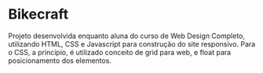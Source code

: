 # Bikecraft
Projeto desenvolvida enquanto aluna do curso de Web Design Completo, utilizando HTML, CSS e Javascript para construção do site responsivo. 
Para o CSS, a princípio, é utilizado conceito de grid para web, e float para posicionamento dos elementos.
